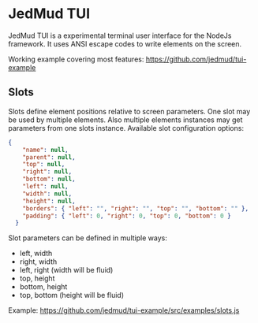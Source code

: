 # JedMud TUI

JedMud TUI is a experimental terminal user interface for the NodeJs framework. It uses ANSI escape codes to write elements on the screen.

Working example covering most features: https://github.com/jedmud/tui-example

## Slots

Slots define element positions relative to screen parameters. One slot may be used by multiple elements. Also multiple elements instances may get parameters from one slots instance. Available slot configuration options:

```json
{
    "name": null,
    "parent": null,
    "top": null,
    "right": null,
    "bottom": null,
    "left": null,
    "width": null,
    "height": null,
    "borders": { "left": "", "right": "", "top": "", "bottom": "" },
    "padding": { "left": 0, "right": 0, "top": 0, "bottom": 0 }
  }
```

Slot parameters can be defined in multiple ways:

- left, width
- right, width
- left, right (width will be fluid)
- top, height
- bottom, height
- top, bottom (height will be fluid)

Example: https://github.com/jedmud/tui-example/src/examples/slots.js
